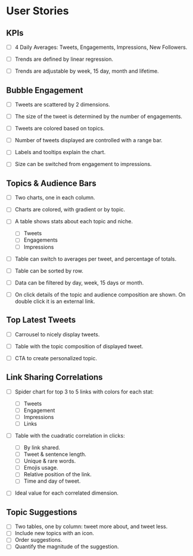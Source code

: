 # User Stories

## KPIs
- [ ] 4 Daily Averages: Tweets, Engagements, Impressions, New Followers.
- [ ] Trends are defined by linear regression.
- [ ] Trends are adjustable by week, 15 day, month and lifetime.


## Bubble Engagement 
- [ ] Tweets are scattered by 2 dimensions.
- [ ] The size of the tweet is determined by the number of engagements.
- [ ] Tweets are colored based on topics.
- [ ] Number of tweets displayed are controlled with a range bar.
- [ ] Labels and tooltips explain the chart.
- [ ] Size can be switched from engagement to impressions.


## Topics & Audience Bars
- [ ] Two charts, one in each column.
- [ ] Charts are colored, with gradient or by topic.
- [ ] A table shows stats about each topic and niche.
    - [ ] Tweets
    - [ ] Engagements
    - [ ] Impressions
- [ ] Table can switch to averages per tweet, and percentage of totals.
- [ ] Table can be sorted by row.
- [ ] Data can be filtered by day, week, 15 days or month.
- [ ] On click details of the topic and audience composition are shown. On double click it is an external link.


## Top Latest Tweets
- [ ] Carrousel to nicely display tweets.
- [ ] Table with the topic composition of displayed tweet.
- [ ] CTA to create personalized topic.


## Link Sharing Correlations
- [ ] Spider chart for top 3 to 5 links with colors for each stat:
    - [ ] Tweets
    - [ ] Engagement
    - [ ] Impressions
    - [ ] Links
- [ ] Table with the cuadratic correlation in clicks:
    - [ ] By link shared.
    - [ ] Tweet & sentence length.
    - [ ] Unique & rare words.
    - [ ] Emojis usage.
    - [ ] Relative position of the link.
    - [ ] Time and day of tweet. 
- [ ] Ideal value for each correlated dimension.


## Topic Suggestions
- [ ] Two tables, one by column: tweet more about, and tweet less.
- [ ] Include new topics with an icon.
- [ ] Order suggestions.
- [ ] Quantify the magnitude of the suggestion.
